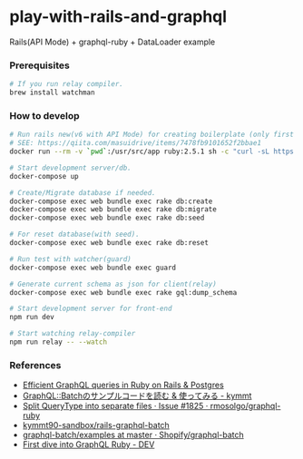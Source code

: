 # play-with-rails-and-graphql
Rails(API Mode) + graphql-ruby + DataLoader example

### Prerequisites

```bash
# If you run relay compiler.
brew install watchman
```

### How to develop

```bash
# Run rails new(v6 with API Mode) for creating boilerplate (only first time)
# SEE: https://qiita.com/masuidrive/items/7478fb9101652f2bbae1
docker run --rm -v `pwd`:/usr/src/app ruby:2.5.1 sh -c "curl -sL https://deb.nodesource.com/setup_12.x | bash - && apt-get update -qq && apt-get install -qq --no-install-recommends nodejs && npm i yarn -g && gem install rails && rails new /usr/src/app --database postgresql --force --api --version 6"

# Start development server/db.
docker-compose up

# Create/Migrate database if needed.
docker-compose exec web bundle exec rake db:create
docker-compose exec web bundle exec rake db:migrate
docker-compose exec web bundle exec rake db:seed

# For reset database(with seed).
docker-compose exec web bundle exec rake db:reset

# Run test with watcher(guard)
docker-compose exec web bundle exec guard

# Generate current schema as json for client(relay)
docker-compose exec web bundle exec rake gql:dump_schema

# Start development server for front-end
npm run dev

# Start watching relay-compiler
npm run relay -- --watch
```

### References

- [Efficient GraphQL queries in Ruby on Rails & Postgres](https://pganalyze.com/blog/efficient-graphql-queries-in-ruby-on-rails-and-postgres)
- [GraphQL::Batchのサンプルコードを読む & 使ってみる - kymmt](https://blog.kymmt.com/entry/graphql-batch-examples)
- [Split QueryType into separate files · Issue #1825 · rmosolgo/graphql-ruby](https://github.com/rmosolgo/graphql-ruby/issues/1825)
- [kymmt90-sandbox/rails-graphql-batch](https://github.com/kymmt90-sandbox/rails-graphql-batch)
- [graphql-batch/examples at master · Shopify/graphql-batch](https://github.com/Shopify/graphql-batch/tree/master/examples)
- [First dive into GraphQL Ruby - DEV](https://dev.to/tymate/first-dive-into-graphql-ruby-nak)